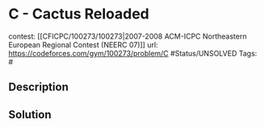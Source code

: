 # C - Cactus Reloaded

contest: [[CFICPC/100273/100273|2007-2008 ACM-ICPC Northeastern European Regional Contest (NEERC 07)]]
url: https://codeforces.com/gym/100273/problem/C
#Status/UNSOLVED
Tags: #

## Description

## Solution

